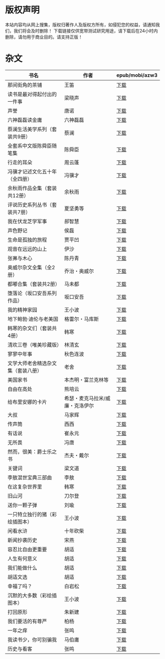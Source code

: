 # 版权声明

本站内容均从网上搜集，版权归著作人及版权方所有，如侵犯您的权益，请通知我们，我们将会及时删除！ 下载链接仅供宽带测试研究用途，请下载后在24小时内删除，请勿用于商业目的。请支持正版！

# 杂文

| 书名 | 作者 | epub/mobi/azw3 |
| --- | --- | --- |
| 那间街角的茶铺 | 王笛 | [下载](https://url89.ctfile.com/f/31084289-1375491775-2dbac0?p=8866) |
| 读书是最对得起付出的一件事 | 梁晓声 | [下载](https://url89.ctfile.com/f/31084289-1375491988-526c88?p=8866) |
| 声誉 | 唐诺 | [下载](https://url89.ctfile.com/f/31084289-1375493275-278681?p=8866) |
| 六神磊磊读金庸 | 六神磊磊 | [下载](https://url89.ctfile.com/f/31084289-1375501339-8defa2?p=8866) |
| 蔡澜生活美学系列（套装共9册） | 蔡澜 | [下载](https://url89.ctfile.com/f/31084289-1375509004-95a6e4?p=8866) |
| 全套系中文版陈舜臣随笔集 | 陈舜臣 | [下载](https://url89.ctfile.com/f/31084289-1357001860-bff3b9?p=8866) |
| 行走的耳朵 | 周云蓬 | [下载](https://url89.ctfile.com/f/31084289-1356999832-881ef8?p=8866) |
| 冯骥才记述文化五十年（全四册） | 冯骥才 | [下载](https://url89.ctfile.com/f/31084289-1356994882-c8931c?p=8866) |
| 余秋雨作品全集（套装共12册） | 余秋雨 | [下载](https://url89.ctfile.com/f/31084289-1356987538-9bf3bc?p=8866) |
| 评说历史系列丛书（套装共7册） | 夏坚勇等 | [下载](https://url89.ctfile.com/f/31084289-1356985966-9b3b5e?p=8866) |
| 我在伏龙芝学军事 | 郝智慧 | [下载](https://url89.ctfile.com/f/31084289-1356985660-ec2862?p=8866) |
| 声色野记 | 侯磊 | [下载](https://url89.ctfile.com/f/31084289-1356985525-40f3ae?p=8866) |
| 生命是孤独的旅程 | 贾平凹 | [下载](https://url89.ctfile.com/f/31084289-1356984907-8a130e?p=8866) |
| 观音在远远的山上 | 伊沙 | [下载](https://url89.ctfile.com/f/31084289-1357050556-84c9cc?p=8866) |
| 张岪与木心 | 陈丹青 | [下载](https://url89.ctfile.com/f/31084289-1357044187-f90d7c?p=8866) |
| 奥威尔杂文全集（全2册） | 乔治・奥威尔 | [下载](https://url89.ctfile.com/f/31084289-1357041355-9be4bc?p=8866) |
| 都嘟合集（套装共2册） | 马未都 | [下载](https://url89.ctfile.com/f/31084289-1357037935-733bef?p=8866) |
| 堕落论（坂口安吾系列作品） | 坂口安吾 | [下载](https://url89.ctfile.com/f/31084289-1357036426-ed96c8?p=8866) |
| 我的精神家园 | 王小波 | [下载](https://url89.ctfile.com/f/31084289-1357034980-0be87d?p=8866) |
| 地下鲍勃·迪伦与老美国 | 格雷尔・马库斯 | [下载](https://url89.ctfile.com/f/31084289-1357034062-c50214?p=8866) |
| 韩寒的杂文们（套装共4册） | 韩寒 | [下载](https://url89.ctfile.com/f/31084289-1357033459-9d7d01?p=8866) |
| 清欢三卷（唯美珍藏版） | 林清玄 | [下载](https://url89.ctfile.com/f/31084289-1357031848-4fe756?p=8866) |
| 寥寥中年事 | 秋色连波 | [下载](https://url89.ctfile.com/f/31084289-1357031434-15f851?p=8866) |
| 文学大师老舍精选杂文集（套装八册） | 老舍 | [下载](https://url89.ctfile.com/f/31084289-1357031314-80e1db?p=8866) |
| 美国家书 | 本杰明・富兰克林等 | [下载](https://url89.ctfile.com/f/31084289-1357030876-309b1f?p=8866) |
| 自由在高处 | 熊培云 | [下载](链接未找到) |
| 给布里安娜的卡片 | 希瑟・麦克马拉米/威廉・克洛伊尔 | [下载](链接未找到) |
| 大叔 | 马家辉 | [下载](https://url89.ctfile.com/f/31084289-1357026829-a09868?p=8866) |
| 传声筒 | 西西 | [下载](https://url89.ctfile.com/f/31084289-1357025599-9a708c?p=8866) |
| 有话说 | 崔永元 | [下载](https://url89.ctfile.com/f/31084289-1357025344-b01496?p=8866) |
| 无所畏 | 冯唐 | [下载](https://url89.ctfile.com/f/31084289-1357022455-8c8258?p=8866) |
| 然而，很美：爵士乐之书 | 杰夫・戴尔 | [下载](https://url89.ctfile.com/f/31084289-1357019851-676e46?p=8866) |
| 关键词 | 梁文道 | [下载](https://url89.ctfile.com/f/31084289-1357019260-b47d26?p=8866) |
| 李敖混世宝典三部曲 | 李敖 | [下载](https://url89.ctfile.com/f/31084289-1357018234-614afb?p=8866) |
| 在这复杂世界里 | 韩寒 | [下载](https://url89.ctfile.com/f/31084289-1357016401-5810ba?p=8866) |
| 旧山河 | 刀尔登 | [下载](https://url89.ctfile.com/f/31084289-1357015345-6077b5?p=8866) |
| 送你一颗子弹 | 刘瑜 | [下载](https://url89.ctfile.com/f/31084289-1357014244-82b233?p=8866) |
| 一只特立独行的猪（彩绘插图本） | 王小波 | [下载](https://url89.ctfile.com/f/31084289-1357011154-36b895?p=8866) |
| 闲看水浒 | 十年砍柴 | [下载](https://url89.ctfile.com/f/31084289-1357010191-d34bba?p=8866) |
| 新闻抄袭历史 | 宋燕 | [下载](https://url89.ctfile.com/f/31084289-1357010185-137d7f?p=8866) |
| 容忍比自由更重要 | 胡适 | [下载](https://url89.ctfile.com/f/31084289-1357009045-8da7c3?p=8866) |
| 人生有何意义 | 胡适 | [下载](https://url89.ctfile.com/f/31084289-1357009039-fb78df?p=8866) |
| 我们能做什么 | 胡适 | [下载](https://url89.ctfile.com/f/31084289-1357009033-def390?p=8866) |
| 胡适文选 | 胡适 | [下载](https://url89.ctfile.com/f/31084289-1357008550-543725?p=8866) |
| 幸福了吗？ | 白岩松 | [下载](https://url89.ctfile.com/f/31084289-1357007056-4db669?p=8866) |
| 沉默的大多数（彩绘插图本） | 王小波 | [下载](https://url89.ctfile.com/f/31084289-1357006861-a95707?p=8866) |
| 打回原形 | 朱新建 | [下载](https://url89.ctfile.com/f/31084289-1357006135-ed4c55?p=8866) |
| 我们要活的有尊严 | 柏杨 | [下载](https://url89.ctfile.com/f/31084289-1357005640-fbc1a6?p=8866) |
| 一年之痒 | 张鸣 | [下载](https://url89.ctfile.com/f/31084289-1357005586-a825c9?p=8866) |
| 我读书少，你可别骗我 | 马伯庸 | [下载](https://url89.ctfile.com/f/31084289-1357005361-2c92f3?p=8866) |
| 历史与看客 | 张鸣 | [下载](https://url89.ctfile.com/f/31084289-1357005157-06675a?p=8866) |
